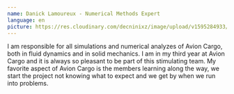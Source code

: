 ```yaml
---
name: Danick Lamoureux - Numerical Methods Expert
language: en
picture: https://res.cloudinary.com/decninixz/image/upload/v1595284933/104660325_569365473770000_5007030311235900372_n_hxjqco.jpg
---
```

<!--StartFragment-->

I am responsible for all simulations and numerical analyzes of Avion Cargo, both in fluid dynamics and in solid mechanics. I am in my third year at Avion Cargo and it is always so pleasant to be part of this stimulating team. My favorite aspect of Avion Cargo is the members learning along the way, we start the project not knowing what to expect and we get by when we run into problems.